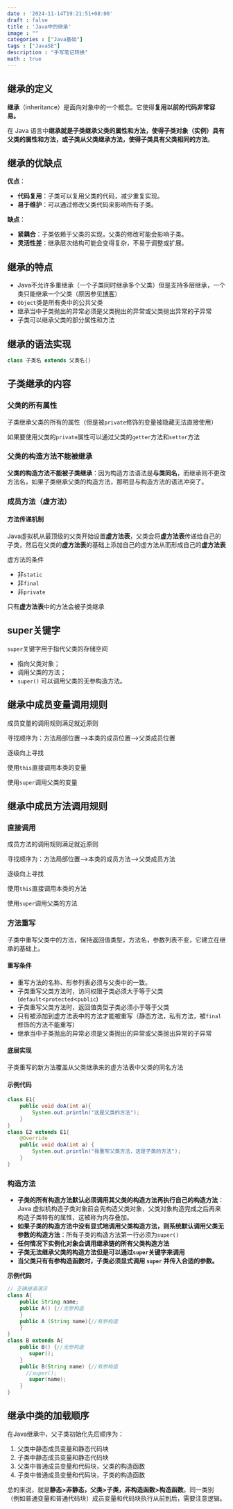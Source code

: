 ```yaml
---
date : '2024-11-14T19:21:51+08:00'
draft : false
title : 'Java中的继承'
image : ""
categories : ["Java基础"]
tags : ["JavaSE"]
description : "手写笔记转换"
math : true
---
```


## 继承的定义

**继承**（inheritance）是面向对象中的一个概念。它使得**复用以前的代码非常容易。**

在 Java 语言中**继承就是子类继承父类的属性和方法，使得子类对象（实例）具有父类的属性和方法，或子类从父类继承方法，使得子类具有父类相同的方法**。

## 继承的优缺点

**优点**：

- **代码复用**：子类可以复用父类的代码，减少重复实现。
- **易于维护**：可以通过修改父类代码来影响所有子类。

**缺点**：

- **紧耦合**：子类依赖于父类的实现，父类的修改可能会影响子类。
- **灵活性差**：继承层次结构可能会变得复杂，不易于调整或扩展。

## 继承的特点

- Java不允许多重继承（一个子类同时继承多个父类）但是支持多层继承，一个类只能继承一个父类（原因参见[博客](https://tyritic.github.io/p/java%E4%B8%BA%E4%BB%80%E4%B9%88%E4%B8%8D%E5%85%81%E8%AE%B8%E5%A4%9A%E7%BB%A7%E6%89%BF%E4%BD%86%E6%98%AF%E5%85%81%E8%AE%B8%E5%A4%9A%E5%AE%9E%E7%8E%B0/)）
- `Object`类是所有类中的公共父类
- 继承当中子类抛出的异常必须是父类抛出的异常或父类抛出异常的子异常
- 子类可以继承父类的部分属性和方法

## 继承的语法实现

```java
class 子类名 extends 父类名{}
```



## 子类继承的内容

### 父类的所有属性

子类继承父类的所有的属性（但是被`private`修饰的变量被隐藏无法直接使用）

如果要使用父类的`private`属性可以通过父类的`getter`方法和`setter`方法

### 父类的构造方法不能被继承

**父类的构造方法不能被子类继承**：因为构造方法语法是**与类同名**，而继承则不更改方法名，如果子类继承父类的构造方法，那明显与构造方法的语法冲突了。



### 成员方法（虚方法）

#### 方法传递机制

Java虚拟机从最顶级的父类开始设置**虚方法表**，父类会将**虚方法表**传递给自己的子类，然后在父类的**虚方法表**的基础上添加自己的虚方法从而形成自己的**虚方法表**

虚方法的条件

- 非`static`
- 非`final`
- 非`private`

只有**虚方法表**中的方法会被子类继承

## super关键字

`super`关键字用于指代父类的存储空间

- 指向父类对象；
- 调用父类的方法；
- `super()` 可以调用父类的无参构造方法。

## 继承中成员变量调用规则

成员变量的调用规则满足就近原则

寻找顺序为：方法局部位置——>本类的成员位置——>父类成员位置

逐级向上寻找

使用`this`直接调用本类的变量

使用`super`调用父类的变量

## 继承中成员方法调用规则

### 直接调用

成员方法的调用规则满足就近原则

寻找顺序为：方法局部位置——>本类的成员方法——>父类成员方法

逐级向上寻找

使用`this`直接调用本类的方法

使用`super`调用父类的方法

### 方法重写

子类中重写父类中的方法，保持返回值类型，方法名，参数列表不变，它建立在继承的基础上。

#### 重写条件

- 重写方法的名称、形参列表必须与父类中的一致。
- 子类重写父类方法时，访问权限子类必须大于等于父类(`default`<`protected`<`public`)
- 子类重写父类方法时，返回值类型子类必须小于等于父类
- 只有被添加到虚方法表中的方法才能被重写（静态方法，私有方法，被`final`修饰的方法不能重写）
- 继承当中子类抛出的异常必须是父类抛出的异常或父类抛出异常的子异常

#### 底层实现

子类重写的新方法覆盖从父类继承来的虚方法表中父类的同名方法

#### 示例代码

```java
class E1{
    public void doA(int a){
        System.out.println("这是父类的方法");
    }
}
class E2 extends E1{
    @Override
    public void doA(int a) {
        System.out.println("我重写父类方法，这是子类的方法");
    }
}
```

### 构造方法

- **子类的所有构造方法默认必须调用其父类的构造方法再执行自己的构造方法**：Java 虚拟机构造子类对象前会先构造父类对象，父类对象构造完成之后再来构造子类特有的属性，这被称为内存叠加。
- **如果子类的构造方法中没有显式地调用父类构造方法，则系统默认调用父类无参数的构造方法**：所有子类的构造方法第一行必须为`super()`
- **任何情况下实例化对象会调用继承链的所有父类构造方法**
- **子类无法继承父类的构造方法但是可以通过`super`关键字来调用**
- **当父类只有有参构造函数时，子类必须显式调用 `super` 并传入合适的参数。**

**示例代码**

```java
// 正确继承演示
class A{
    public String name;
    public A() {//无参构造
    }
    public A (String name){//有参构造
    }
}
class B extends A{
    public B() {//无参构造
       super();
    }
    public B(String name) {//有参构造
      //super();
       super(name);
    }
}
```

## 继承中类的加载顺序

在Java继承中，父子类初始化先后顺序为：

1. 父类中静态成员变量和静态代码块
2. 子类中静态成员变量和静态代码块
3. 父类中普通成员变量和代码块，父类的构造函数
4. 子类中普通成员变量和代码块，子类的构造函数

总的来说，就是**静态>非静态，父类>子类，非构造函数>构造函数**。同一类别（例如普通变量和普通代码块）成员变量和代码块执行从前到后，需要注意逻辑。
